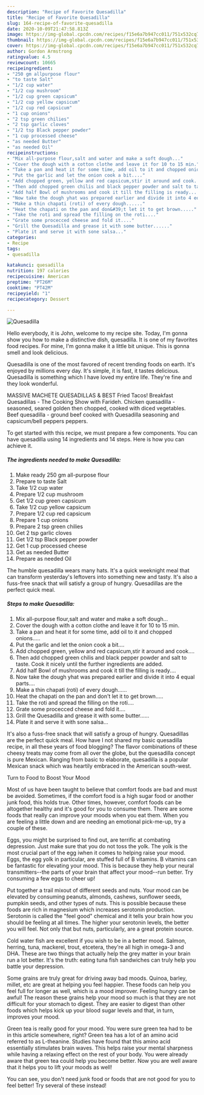 ```yaml
---
description: "Recipe of Favorite Quesadilla"
title: "Recipe of Favorite Quesadilla"
slug: 164-recipe-of-favorite-quesadilla
date: 2020-10-09T21:47:58.813Z
image: https://img-global.cpcdn.com/recipes/f15e6a7b947cc011/751x532cq70/quesadilla-recipe-main-photo.jpg
thumbnail: https://img-global.cpcdn.com/recipes/f15e6a7b947cc011/751x532cq70/quesadilla-recipe-main-photo.jpg
cover: https://img-global.cpcdn.com/recipes/f15e6a7b947cc011/751x532cq70/quesadilla-recipe-main-photo.jpg
author: Gordon Armstrong
ratingvalue: 4.5
reviewcount: 10665
recipeingredient:
- "250 gm allpurpose flour"
- "to taste Salt"
- "1/2 cup water"
- "1/2 cup mushroom"
- "1/2 cup green capsicum"
- "1/2 cup yellow capsicum"
- "1/2 cup red capsicum"
- "1 cup onions"
- "2 tsp green chilies"
- "2 tsp garlic cloves"
- "1/2 tsp Black pepper powder"
- "1 cup processed cheese"
- "as needed Butter"
- "as needed Oil"
recipeinstructions:
- "Mix all-purpose flour,salt and water and make a soft dough..."
- "Cover the dough with a cotton clothe and leave it for 10 to 15 min."
- "Take a pan and heat it for some time, add oil to it and chopped onions....."
- "Put the garlic and let the onion cook a bit...."
- "Add chopped green, yellow and red capsicum,stir it around and cook...."
- "Then add chopped green chilis and black pepper powder and salt to taste. Cook it nicely until the further ingredients are added."
- "Add half Bowl of mushrooms and cook it till the filling is ready...."
- "Now take the dough yhat was prepared earlier and divide it into 4 equal parts...."
- "Make a thin chapati (roti) of every dough......"
- "Heat the chapati on the pan and don&#39;t let it to get brown....."
- "Take the roti and spread the filling on the roti...."
- "Grate some procecced cheese and fold it...."
- "Grill the Quesadilla and grease it with some butter......"
- "Plate it and serve it with sone salsa..."
categories:
- Recipe
tags:
- quesadilla

katakunci: quesadilla 
nutrition: 197 calories
recipecuisine: American
preptime: "PT26M"
cooktime: "PT42M"
recipeyield: "1"
recipecategory: Dessert

---
```



![Quesadilla](https://img-global.cpcdn.com/recipes/f15e6a7b947cc011/751x532cq70/quesadilla-recipe-main-photo.jpg)

Hello everybody, it is John, welcome to my recipe site. Today, I'm gonna show you how to make a distinctive dish, quesadilla. It is one of my favorites food recipes. For mine, I'm gonna make it a little bit unique. This is gonna smell and look delicious.

Quesadilla is one of the most favored of recent trending foods on earth. It's enjoyed by millions every day. It's simple, it is fast, it tastes delicious. Quesadilla is something which I have loved my entire life. They're fine and they look wonderful.

MASSIVE MACHETE QUESADILLAS &amp; BEST Fried Tacos! Breakfast Quesadillas - The Cooking Show with Farideh. Chicken quesadilla - seasoned, seared golden then chopped, cooked with diced vegetables. Beef quesadilla - ground beef cooked with Quesadilla seasoning and capsicum/bell peppers peppers.


To get started with this recipe, we must prepare a few components. You can have quesadilla using 14 ingredients and 14 steps. Here is how you can achieve it.

<!--inarticleads1-->

##### The ingredients needed to make Quesadilla:

1. Make ready 250 gm all-purpose flour
1. Prepare to taste Salt
1. Take 1/2 cup water
1. Prepare 1/2 cup mushroom
1. Get 1/2 cup green capsicum
1. Take 1/2 cup yellow capsicum
1. Prepare 1/2 cup red capsicum
1. Prepare 1 cup onions
1. Prepare 2 tsp green chilies
1. Get 2 tsp garlic cloves
1. Get 1/2 tsp Black pepper powder
1. Get 1 cup processed cheese
1. Get as needed Butter
1. Prepare as needed Oil


The humble quesadilla wears many hats. It&#39;s a quick weeknight meal that can transform yesterday&#39;s leftovers into something new and tasty. It&#39;s also a fuss-free snack that will satisfy a group of hungry. Quesadillas are the perfect quick meal. 

<!--inarticleads2-->

##### Steps to make Quesadilla:

1. Mix all-purpose flour,salt and water and make a soft dough...
1. Cover the dough with a cotton clothe and leave it for 10 to 15 min.
1. Take a pan and heat it for some time, add oil to it and chopped onions.....
1. Put the garlic and let the onion cook a bit....
1. Add chopped green, yellow and red capsicum,stir it around and cook....
1. Then add chopped green chilis and black pepper powder and salt to taste. Cook it nicely until the further ingredients are added.
1. Add half Bowl of mushrooms and cook it till the filling is ready....
1. Now take the dough yhat was prepared earlier and divide it into 4 equal parts....
1. Make a thin chapati (roti) of every dough......
1. Heat the chapati on the pan and don&#39;t let it to get brown.....
1. Take the roti and spread the filling on the roti....
1. Grate some procecced cheese and fold it....
1. Grill the Quesadilla and grease it with some butter......
1. Plate it and serve it with sone salsa...


It&#39;s also a fuss-free snack that will satisfy a group of hungry. Quesadillas are the perfect quick meal. How have I not shared my basic quesadilla recipe, in all these years of food blogging? The flavor combinations of these cheesy treats may come from all over the globe, but the quesadilla concept is pure Mexican. Ranging from basic to elaborate, quesadilla is a popular Mexican snack which was heartily embraced in the American south-west. 

Turn to Food to Boost Your Mood


Most of us have been taught to believe that comfort foods are bad and must be avoided. Sometimes, if the comfort food is a high sugar food or another junk food, this holds true. Other times, however, comfort foods can be altogether healthy and it's good for you to consume them. There are some foods that really can improve your moods when you eat them. When you are feeling a little down and are needing an emotional pick-me-up, try a couple of these.

Eggs, you might be surprised to find out, are terrific at combating depression. Just make sure that you do not toss the yolk. The yolk is the most crucial part of the egg iwhen it comes to helping raise your mood. Eggs, the egg yolk in particular, are stuffed full of B vitamins. B vitamins can be fantastic for elevating your mood. This is because they help your neural transmitters--the parts of your brain that affect your mood--run better. Try consuming a few eggs to cheer up!

Put together a trail mixout of different seeds and nuts. Your mood can be elevated by consuming peanuts, almonds, cashews, sunflower seeds, pumpkin seeds, and other types of nuts. This is possible because these foods are rich in magnesium which increases serotonin production. Serotonin is called the "feel good" chemical and it tells your brain how you should be feeling at all times. The higher your serotonin levels, the better you will feel. Not only that but nuts, particularly, are a great protein source.

Cold water fish are excellent if you wish to be in a better mood. Salmon, herring, tuna, mackerel, trout, etcetera, they're all high in omega-3 and DHA. These are two things that actually help the grey matter in your brain run a lot better. It's the truth: eating tuna fish sandwiches can truly help you battle your depression. 

Some grains are truly great for driving away bad moods. Quinoa, barley, millet, etc are great at helping you feel happier. These foods can help you feel full for longer as well, which is a mood improver. Feeling hungry can be awful! The reason these grains help your mood so much is that they are not difficult for your stomach to digest. They are easier to digest than other foods which helps kick up your blood sugar levels and that, in turn, improves your mood.

Green tea is really good for your mood. You were sure green tea had to be in this article somewhere, right? Green tea has a lot of an amino acid referred to as L-theanine. Studies have found that this amino acid essentially stimulates brain waves. This helps raise your mental sharpness while having a relaxing effect on the rest of your body. You were already aware that green tea could help you become better. Now you are well aware that it helps you to lift your moods as well!

You can see, you don't need junk food or foods that are not good for you to feel better! Try several of these instead!

